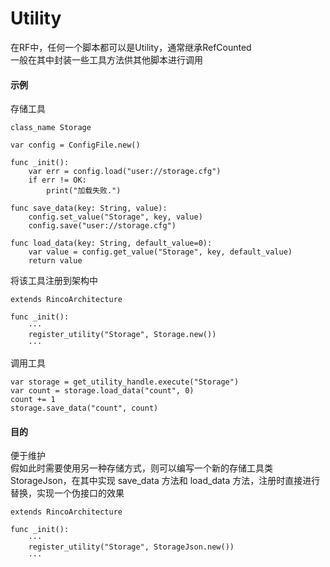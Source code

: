 # Utility
在RF中，任何一个脚本都可以是Utility，通常继承RefCounted  
一般在其中封装一些工具方法供其他脚本进行调用  

#### 示例
存储工具
```GDScript
class_name Storage

var config = ConfigFile.new()

func _init():
	var err = config.load("user://storage.cfg")
	if err != OK:
		print("加载失败.")

func save_data(key: String, value):
	config.set_value("Storage", key, value)
	config.save("user://storage.cfg")

func load_data(key: String, default_value=0):
	var value = config.get_value("Storage", key, default_value)
	return value

```
将该工具注册到架构中
```GDScript
extends RincoArchitecture

func _init():
    ···
	register_utility("Storage", Storage.new())
	···
```
调用工具
```GDScript
var storage = get_utility_handle.execute("Storage")
var count = storage.load_data("count", 0)
count += 1
storage.save_data("count", count)
```

#### 目的
便于维护  
假如此时需要使用另一种存储方式，则可以编写一个新的存储工具类 StorageJson，在其中实现 save_data 方法和 load_data 方法，注册时直接进行替换，实现一个伪接口的效果
```GDScript
extends RincoArchitecture

func _init():
    ···
	register_utility("Storage", StorageJson.new())
	···
```